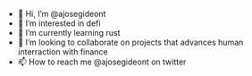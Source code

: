 - 👋 Hi, I’m @ajosegideont
- 👀 I’m interested in defi
- 🌱 I’m currently learning rust
- 💞️ I’m looking to collaborate on projects that advances human interraction with finance
- 📫 How to reach me @ajosegideont on twitter

<!---
ajosegideont/ajosegideont is a ✨ special ✨ repository because its `README.md` (this file) appears on your GitHub profile.
You can click the Preview link to take a look at your changes.
--->
